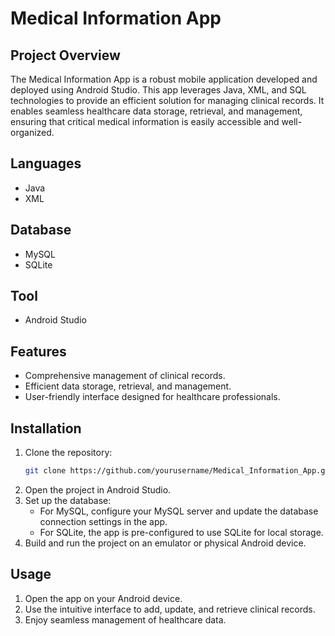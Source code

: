 # Medical Information App

## Project Overview
The Medical Information App is a robust mobile application developed and deployed using Android Studio. This app leverages Java, XML, and SQL technologies to provide an efficient solution for managing clinical records. It enables seamless healthcare data storage, retrieval, and management, ensuring that critical medical information is easily accessible and well-organized.

## Languages
- Java
- XML

## Database
- MySQL
- SQLite

## Tool
- Android Studio

## Features
- Comprehensive management of clinical records.
- Efficient data storage, retrieval, and management.
- User-friendly interface designed for healthcare professionals.

## Installation
1. Clone the repository:
    ```sh
    git clone https://github.com/yourusername/Medical_Information_App.git
    ```
2. Open the project in Android Studio.
3. Set up the database:
    - For MySQL, configure your MySQL server and update the database connection settings in the app.
    - For SQLite, the app is pre-configured to use SQLite for local storage.
4. Build and run the project on an emulator or physical Android device.

## Usage
1. Open the app on your Android device.
2. Use the intuitive interface to add, update, and retrieve clinical records.
3. Enjoy seamless management of healthcare data.


